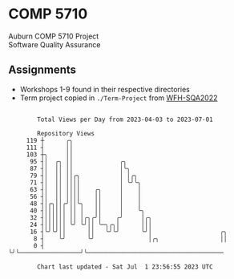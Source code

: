 # COMP 5710
Auburn COMP 5710 Project  
Software Quality Assurance

## Assignments
- Workshops 1-9 found in their respective directories
- Term project copied in `./Term-Project` from [WFH-SQA2022](https://github.com/wumphlett/WFH-SQA2022-AUBURN)

```

        Total Views per Day from 2023-04-03 to 2023-07-01

        Repository Views
     119 ┼      ╭╮
     111 ┤      ││
     103 ┼╮     ││
      95 ┤│  ╭╮ ││             ╭╮
      87 ┤│  ││ ││             │╰╮
      79 ┤│  ││ ││╭╮           │ │╭╮
      71 ┤│  ││ ││││           │ ╰╯╰╮
      63 ┤│  ││ ││││    ╭╮     │    │
      56 ┤│  ││ ││││    ││     │    │
      48 ┤│╭╮││╭╯││╰╮   ││     │    │
      40 ┤││││││ ││ │   ││     │    ╰╮
      32 ┤││││││ ││ │╭╮╭╯│    ╭╯     │╭╮
      24 ┤││││││ ╰╯ ╰╯││ ╰─╮╭╮│      │││
      16 ┤╰╯╰╯││      ││   ╰╯╰╯      ╰╯│                   ╭╮
       8 ┤    ╰╯      ╰╯               │╭╮                 ││
       0 ┤                             ╰╯╰─────────────────╯╰──────────────────────────────────────

        Chart last updated - Sat Jul  1 23:56:55 2023 UTC
        
```

